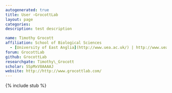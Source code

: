 ```yaml
---
autogenerated: true
title: User ›GrocottLab
layout: page
categories: 
description: test description

name: Timothy Grocott
affiliation: School of Biological Sciences
  - [University of East Anglia](http://www.uea.ac.uk/) | http://www.uea.ac.uk/biological-sciences/
forum: GrocottLab
github: GrocottLab
researchgate: Timothy\_Grocott
scholar: SSpMxV8AAAAJ
website: http://http://www.grocottlab.com/
---
```

{% include stub %}


